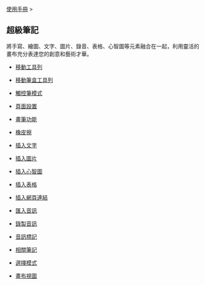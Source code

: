 [使用手冊](/dragonnest/drawnote/manual/zh) >



超級筆記
---

將手寫、繪圖、文字、圖片、錄音、表格、心智圖等元素融合在一起，利用靈活的畫布充分表達您的創意和藝術才華。
- [移動工具列](move_toolbar.md)

- [移動筆盒工具列](move_pencil_toolbar.md)

- [觸控筆模式](stylus_mode.md)

- [頁面設置](page_settings.md)

- [畫筆功能](brush_function.md)

- [橡皮擦](eraser.md)

- [插入文字](insert_text.md)

- [插入圖片](insert_picture.md)

- [插入心智圖](Insert_mind_map.md)

- [插入表格](insert_table.md)

- [插入網頁連結](insert_web_link.md)

- [匯入音訊](import_audio.md)

- [錄製音訊](record_audio.md)

- [音訊標記](audio_marker.md)

- [相關筆記](associated_notes.md)

- [選擇模式](select_mode.md)

- [畫布視圖](canvas_view.md)